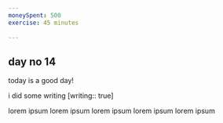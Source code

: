 ```yaml
---
moneySpent: 500
exercise: 45 minutes
 
---
```

## day no 14
today is a good day!
 

i did some writing [writing:: true]

lorem ipsum lorem ipsum lorem ipsum lorem ipsum lorem ipsum

